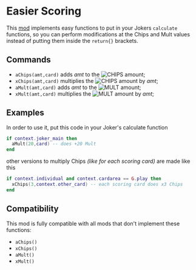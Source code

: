 # Easier Scoring
This [mod](https://github.com/cerloCasa/Easier-Scoring/releases/tag/v1.1-EasierScoring) implements easy functions to put in your Jokers `calculate` functions, so you can perform modifications at the Chips and Mult values instead of putting them inside the `return{}` brackets.
## Commands
- `aChips(amt,card)` adds *amt* to the ![CHIPS](https://placehold.co/40x20/009dff/FFFFFF.png?text=Chips) amount;
- `xChips(amt,card)` multiplies the ![CHIPS](https://placehold.co/40x20/009dff/FFFFFF.png?text=Chips) amount by *amt*;
- `aMult(amt,card)` adds *amt* to the ![MULT](https://placehold.co/40x20/FE5F55/FFFFFF.png?text=Mult) amount;
- `xMult(amt,card)` multiplies the ![MULT](https://placehold.co/40x20/FE5F55/FFFFFF.png?text=Mult) amount by *amt*;
## Examples
In order to use it, put this code in your Joker's calculate function
```lua
if context.joker_main then
  aMult(20,card) -- does +20 Mult
end
```
other versions to multiply Chips *(like for each scoring card)* are made like this
```lua
if context.individual and context.cardarea == G.play then
  xChips(3,context.other_card) -- each scoring card does x3 Chips
end
```
## Compatibility
This mod is fully compatible with all mods that don't implement these functions:
- `aChips()`
- `xChips()`
- `aMult()`
- `xMult()`
